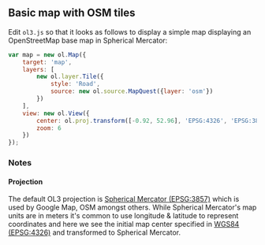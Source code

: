 ## Basic map with OSM tiles

Edit `ol3.js` so that it looks as follows to display a simple map displaying an OpenStreetMap base map in Spherical Mercator:

```javascript
var map = new ol.Map({
    target: 'map',
    layers: [
        new ol.layer.Tile({
            style: 'Road',
            source: new ol.source.MapQuest({layer: 'osm'})
        })
    ],
    view: new ol.View({
        center: ol.proj.transform([-0.92, 52.96], 'EPSG:4326', 'EPSG:3857'),
        zoom: 6
    })
});
```

### Notes

#### Projection

The default OL3 projection is [Spherical Mercator (EPSG:3857)](http://epsg.io/3857) which is used by Google Map, OSM amongst others. While Spherical Mercator's map units are in meters it's common to use longitude & latitude to represent coordinates and here we see the initial map center specified in [WGS84 (EPSG:4326)](http://epsg.io/4326) and transformed to Spherical Mercator.
